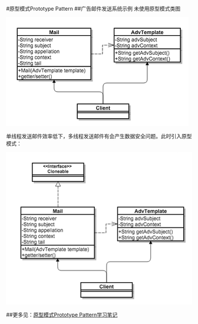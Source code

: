 #原型模式Prototype Pattern
##广告邮件发送系统示例
未使用原型模式类图

![](prototype02.png)

单线程发送邮件效率低下，多线程发送邮件有会产生数据安全问题。此时引入原型模式：

![](prototype03.png)

##更多见：[原型模式Prototype Pattern学习笔记](http://chiemy.com/java/prototype-pattern/)